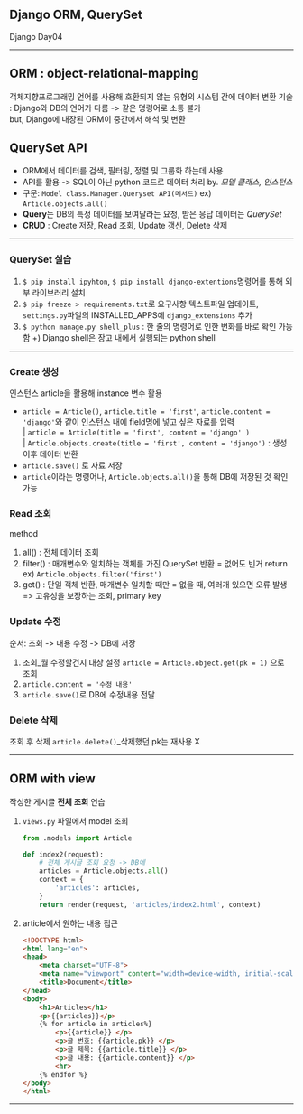 ## Django ORM, QuerySet
Django Day04  
***
## ORM : object-relational-mapping
객체지향프로그래밍 언어를 사용해 호환되지 않는 유형의 시스템 간에 데이터 변환 기술  
: Django와 DB의 언어가 다름 -> 같은 명령어로 소통 불가  
but, Django에 내장된 ORM이 중간에서 해석 및 변환

## QuerySet API
- ORM에서 데이터를 검색, 필터링, 정렬 및 그룹화 하는데 사용
- API를 활용 -> SQL이 아닌 python 코드로 데이터 처리 by. *모델 클래스, 인스턴스*
- 구문: `Model class.Manager.Queryset API(메서드)` ex) `Article.objects.all()`
- **Query**는 DB의 특정 데이터를 보여달라는 요청, 받은 응답 데이터는 *QuerySet*
- **CRUD** : Create 저장, Read 조회, Update 갱신, Delete 삭제
---
### QuerySet 실습
1. `$ pip install ipyhton`, `$ pip install django-extentions`명령어를 통해 외부 라이브러리 설치
2. `$ pip freeze > requirements.txt`로 요구사항 텍스트파일 업데이트, `settings.py`파일의 INSTALLED_APPS에 `django_extensions` 추가
3. `$ python manage.py shell_plus` : 한 줄의 명령어로 인한 변화를 바로 확인 가능함
+) Django shell은 장고 내에서 실행되는 python shell 
***
### Create 생성
인스턴스 article을 활용해 instance 변수 활용  

* `article = Article()`, `article.title = 'first'`, `article.content = 'django'`와 같이 인스턴스 내에 field명에 넣고 싶은 자료를 입력   
| `article = Article(title = 'first', content = 'django' )`  
| `Article.objects.create(title = 'first', content = 'django')` : 생성 이후 데이터 반환
* `article.save()` 로 자료 저장 
* `article`이라는 명령어나, `Article.objects.all()`을 통해 DB에 저장된 것 확인 가능

### Read 조회
method
1. all() : 전체 데이터 조회
2. filter() : 매개변수와 일치하는 객체를 가진 QuerySet 반환 = 없어도 빈거 return  
    ex) `Article.objects.filter('first')`
3. get() : 단일 객체 반환, 매개변수 일치할 때만 = 없을 때, 여러개 있으면 오류 발생 => 고유성을 보장하는 조회, primary key

### Update 수정
순서: 조회 -> 내용 수정 -> DB에 저장
1. 조회_뭘 수정할건지 대상 설정
`article = Article.object.get(pk = 1)` 으로 조회
2. `article.content = '수정 내용'`
3. `article.save()`로 DB에 수정내용 전달

### Delete 삭제
조회 후 삭제 `article.delete()`_삭제했던 pk는 재사용 X
***
## ORM with view
작성한 게시글 **전체 조회** 연습
1. `views.py` 파일에서 model 조회
    ```python
    from .models import Article

    def index2(request):
        # 전체 게시글 조회 요청 -> DB에
        articles = Article.objects.all()
        context = {
            'articles': articles,
        }
        return render(request, 'articles/index2.html', context)

    ```
2. article에서 원하는 내용 접근  
    ```html
    <!DOCTYPE html>
    <html lang="en">
    <head>
        <meta charset="UTF-8">
        <meta name="viewport" content="width=device-width, initial-scale=1.0">
        <title>Document</title>
    </head>
    <body>
        <h1>Articles</h1>
        <p>{{articles}}</p>
        {% for article in articles%}
            <p>{{article}} </p>
            <p>글 번호: {{article.pk}} </p>
            <p>글 제목: {{article.title}} </p>
            <p>글 내용: {{article.content}} </p>
            <hr>
        {% endfor %}
    </body>
    </html>
    ```
***
